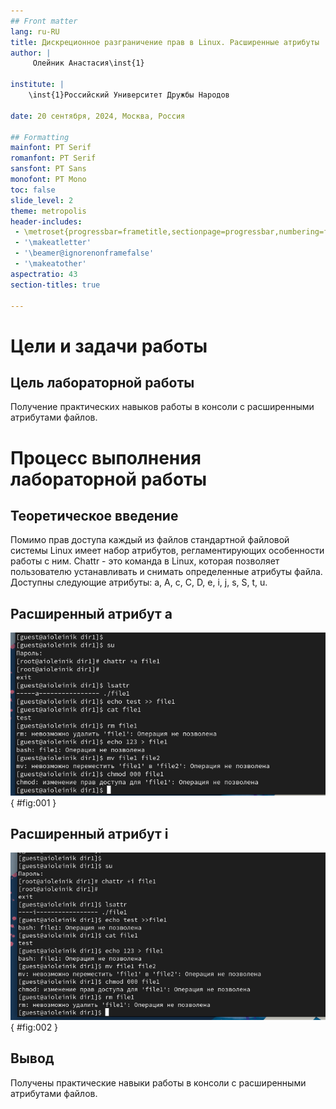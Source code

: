 ```yaml
---
## Front matter
lang: ru-RU
title: Дискреционное разграничение прав в Linux. Расширенные атрибуты
author: |
	 Олейник Анастасия\inst{1}

institute: |
	\inst{1}Российский Университет Дружбы Народов

date: 20 сентября, 2024, Москва, Россия

## Formatting
mainfont: PT Serif
romanfont: PT Serif
sansfont: PT Sans
monofont: PT Mono
toc: false
slide_level: 2
theme: metropolis
header-includes: 
 - \metroset{progressbar=frametitle,sectionpage=progressbar,numbering=fraction}
 - '\makeatletter'
 - '\beamer@ignorenonframefalse'
 - '\makeatother'
aspectratio: 43
section-titles: true

---
```


# Цели и задачи работы

## Цель лабораторной работы

Получение практических навыков работы в консоли с расширенными атрибутами файлов.

# Процесс выполнения лабораторной работы

## Теоретическое введение 

Помимо прав доступа каждый из файлов стандартной файловой системы Linux имеет набор атрибутов, регламентирующих особенности работы с ним. Chattr - это команда в Linux, 
которая позволяет пользователю устанавливать и снимать определенные атрибуты файла. Доступны следующие атрибуты: a, A, c, C, D, e, i, j, s, S, t, u.

## Расширенный атрибут а

![атрибут -a](image/02.png){ #fig:001 }

## Расширенный атрибут i

![атрибут -i](image/04.png){ #fig:002 }

## Вывод

Получены практические навыки работы в консоли с расширенными атрибутами файлов. 
